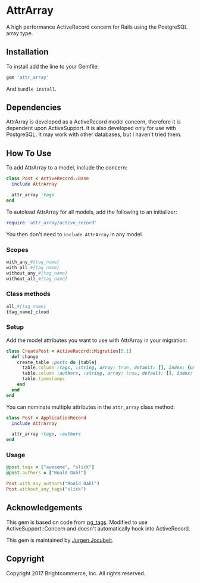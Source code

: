 # AttrArray

A high performance ActiveRecord concern for Rails using the PostgreSQL array type.

## Installation

To install add the line to your Gemfile:

```ruby
gem 'attr_array'
```

And `bundle install`.

## Dependencies

AttrArray is developed as a ActiveRecord model concern, therefore it is dependent upon ActiveSupport. It is also developed only for use with PostgreSQL. It may work with other databases, but I haven't tried them.

## How To Use

To add AttrArray to a model, include the concern:

```ruby
class Post < ActiveRecord::Base
  include AttrArray

  attr_array :tags
end
```

To autoload AttrArray for all models, add the following to an initializer:

```ruby
require 'attr_array/active_record'
```

You then don't need to `include AttrArray` in any model.

### Scopes

```ruby
with_any_#{tag_name}
with_all_#{tag_name}
without_any_#{tag_name}
without_all_#{tag_name}
```

### Class methods

```ruby
all_#{tag_name}
{tag_name}_cloud
```

### Setup

Add the model attributes you want to use with AttrArray in your migration:

```ruby
class CreatePost < ActiveRecord::Migration[5.1]
  def change
    create_table :posts do |table|
      table.column :tags, :string, array: true, default: [], index: {using: 'gin'}
      table.column :authors, :string, array: true, default: [], index: {using: 'gin'}
      table.timestamps
    end
  end
end
```

You can nominate multiple attributes in the `attr_array` class method:

```ruby
class Post < ApplicationRecord
  include AttrArray

  attr_array :tags, :authors
end
```

### Usage

```ruby
@post.tags = ["awesome", "slick"]
@post.authors = ["Roald Dahl"]

Post.with_any_authors("Roald Dahl")
Post.without_any_tags("slick")
```

## Acknowledgements

This gem is based on code from [pg_tags](https://github.com/yosriady/pg_tags). Modified to use ActiveSupport::Concern and doesn't automatically hook into ActiveRecord.

This gem is maintained by [Jurgen Jocubeit](https://github.com/JurgenJocubeit).

## Copyright

Copyright 2017 Brightcommerce, Inc. All rights reserved.
